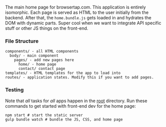 The main home page for browsertap.com. This application is entirely isomorphic. Each page is served as HTML to the user initially from the backend. After that, the `home.bundle.js` gets loaded in and hydrates the DOM with dynamic parts. Super cool when we want to integrate API specific stuff or other JS things on the front-end.

### File Structure

```
components/ - all HTML components 
  body/ - main component
    pages/ - add new pages here
      home/ - home page
      contact/ contact page
templates/ - HTML templates for the app to load into
routes/ - application states. Modify this if you want to add pages.
```

### Testing

Note that *all* tasks for *all* apps happen in the [root](../../) directory. Run these commands to get started with front-end dev for the home page:

```
npm start # start the static server
gulp bundle watch # bundle the JS, CSS, and home page
```
